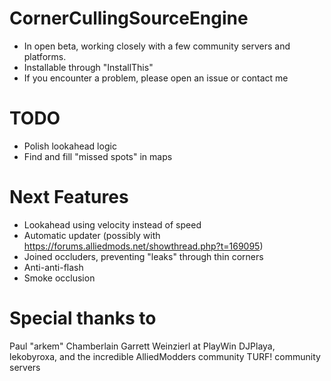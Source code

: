 # CornerCullingSourceEngine

- In open beta, working closely with a few community servers and platforms.
- Installable through "InstallThis"
- If you encounter a problem, please open an issue or contact me

# TODO
- Polish lookahead logic
- Find and fill "missed spots" in maps

# Next Features
- Lookahead using velocity instead of speed
- Automatic updater (possibly with https://forums.alliedmods.net/showthread.php?t=169095)
- Joined occluders, preventing "leaks" through thin corners
- Anti-anti-flash
- Smoke occlusion

# Special thanks to
Paul "arkem" Chamberlain
Garrett Weinzierl at PlayWin
DJPlaya, lekobyroxa, and the incredible AlliedModders community
TURF! community servers
